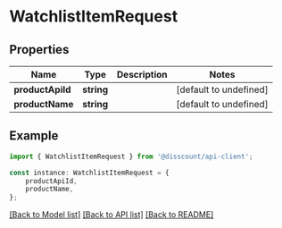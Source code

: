 # WatchlistItemRequest


## Properties

Name | Type | Description | Notes
------------ | ------------- | ------------- | -------------
**productApiId** | **string** |  | [default to undefined]
**productName** | **string** |  | [default to undefined]

## Example

```typescript
import { WatchlistItemRequest } from '@disscount/api-client';

const instance: WatchlistItemRequest = {
    productApiId,
    productName,
};
```

[[Back to Model list]](../README.md#documentation-for-models) [[Back to API list]](../README.md#documentation-for-api-endpoints) [[Back to README]](../README.md)
